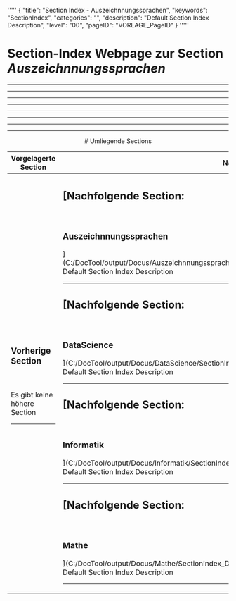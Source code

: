 '''''
{
"title": "Section Index - Auszeichnnungssprachen",
"keywords": "SectionIndex",
"categories": "",
"description": "Default Section Index Description",
"level": "00",
"pageID": "VORLAGE_PageID"
}
'''''


<h1>Section-Index Webpage zur Section <i>Auszeichnnungssprachen</i></h1>

<hr><hr><hr><hr><hr><center><hr><hr><hr> # Umliegende Sections
 </h2><br><table><thead> <tr> <th><center>Vorgelagerte Section</center></th> <th><center>Nachgelagerte Section</center></th></tr></thead><tbody><tr><td><h3>Vorherige Section</h3><br><p>Es gibt keine höhere Section</p><hr></td><td><h2>[Nachfolgende Section:</h2><br><h3> Auszeichnnungssprachen</h3>](C:/DocTool/output/Docus/Auszeichnnungssprachen/SectionIndex_DocTooloutputDocusAuszeichnnungssprachen.html)<br>Default Section Index Description<hr><h2>[Nachfolgende Section:</h2><br><h3> DataScience</h3>](C:/DocTool/output/Docus/DataScience/SectionIndex_DocTooloutputDocusDataScience.html)<br>Default Section Index Description<hr><h2>[Nachfolgende Section:</h2><br><h3> Informatik</h3>](C:/DocTool/output/Docus/Informatik/SectionIndex_DocTooloutputDocusInformatik.html)<br>Default Section Index Description<hr><h2>[Nachfolgende Section:</h2><br><h3> Mathe</h3>](C:/DocTool/output/Docus/Mathe/SectionIndex_DocTooloutputDocusMathe.html)<br>Default Section Index Description<hr></td></tr></tbody></table>